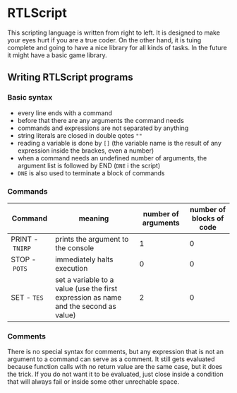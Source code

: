 # RTLScript

This scripting language is written from right to left. 
It is designed to make your eyes hurt if you are a true coder. 
On the other hand, it is tuing complete and going to have a nice library for all kinds of tasks.
In the future it might have a basic game library.

## Writing RTLScript programs
### Basic syntax
- every line ends with a command
- before that there are any arguments the command needs
- commands and expressions are not separated by anything
- string literals are closed in double qotes `""`
- reading a variable is done by `[]` (the variable name is the result of any expression inside the brackes, even a number)
- when a command needs an undefined number of arguments, the argument list is followed by END (`DNE` i the script)
- `DNE` is also used to terminate a block of commands
### Commands
|Command|meaning|number of arguments|number of blocks of code|
|-------|-------|-------------------|------------------------|
|PRINT&nbsp;-&nbsp;`TNIRP`|prints the argument to the console|1|0|
|STOP&nbsp;-&nbsp;`POTS`|immediately halts execution|0|0|
|SET&nbsp;-&nbsp;`TES`|set a variable to a value (use the first expression as name and the second as value)|2|0|
### Comments
There is no special syntax for comments, but any expression that is not an argument to a command can serve as a comment. It still gets evaluated because function calls with no return value are the same case, but it does the trick. If you do not want it to be evaluated, just close inside a condition that will always fail or inside some other unrechable space.
